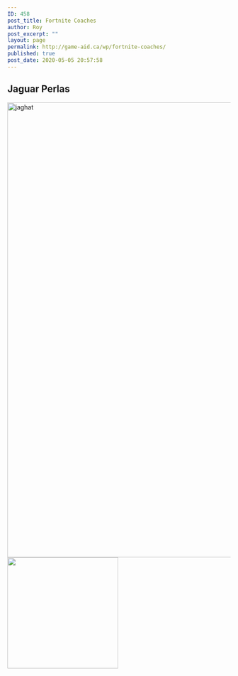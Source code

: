 ```yaml
---
ID: 458
post_title: Fortnite Coaches
author: Roy
post_excerpt: ""
layout: page
permalink: http://game-aid.ca/wp/fortnite-coaches/
published: true
post_date: 2020-05-05 20:57:58
---
```

<h2>Jaguar Perlas</h2>		
										<img width="744" height="1024" src="http://game-aid.ca/wp/wp-content/uploads/2020/05/unknown-744x1024.png" alt="jaghat" srcset="http://game-aid.ca/wp/wp-content/uploads/2020/05/unknown-744x1024.png 744w, http://game-aid.ca/wp/wp-content/uploads/2020/05/unknown-218x300.png 218w, http://game-aid.ca/wp/wp-content/uploads/2020/05/unknown-768x1057.png 768w, http://game-aid.ca/wp/wp-content/uploads/2020/05/unknown-600x826.png 600w, http://game-aid.ca/wp/wp-content/uploads/2020/05/unknown.png 927w" sizes="(max-width: 744px) 100vw, 744px" />											
										<img width="250" height="250" src="http://game-aid.ca/wp/wp-content/uploads/2020/05/c9c39576-9653-42fd-8b4b-2c673a50e710.png" alt="" srcset="http://game-aid.ca/wp/wp-content/uploads/2020/05/c9c39576-9653-42fd-8b4b-2c673a50e710.png 250w, http://game-aid.ca/wp/wp-content/uploads/2020/05/c9c39576-9653-42fd-8b4b-2c673a50e710-150x150.png 150w, http://game-aid.ca/wp/wp-content/uploads/2020/05/c9c39576-9653-42fd-8b4b-2c673a50e710-100x100.png 100w" sizes="(max-width: 250px) 100vw, 250px" />